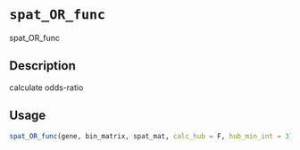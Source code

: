 # `spat_OR_func`

spat_OR_func


## Description

calculate odds-ratio


## Usage

```r
spat_OR_func(gene, bin_matrix, spat_mat, calc_hub = F, hub_min_int = 3)
```


